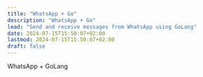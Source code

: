 ```yaml
---
title: "WhatsApp + Go"
description: "WhatsApp + Go"
lead: "Send and receive messages from WhatsApp using GoLang"
date: 2024-07-15T15:50:07+02:00
lastmod: 2024-07-15T15:50:07+02:00
draft: false
---
```


WhatsApp + GoLang
